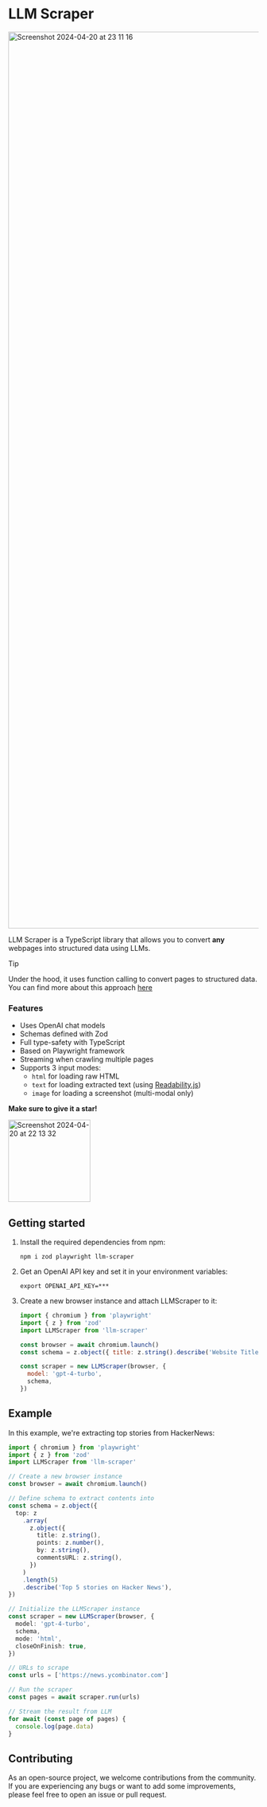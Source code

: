 # LLM Scraper

<img width="1800" alt="Screenshot 2024-04-20 at 23 11 16" src="https://github.com/mishushakov/llm-scraper/assets/10400064/ab00e048-a9ff-43b6-81d5-2e58090e2e65">

LLM Scraper is a TypeScript library that allows you to convert **any** webpages into structured data using LLMs.

> [!TIP]
> Under the hood, it uses function calling to convert pages to structured data. You can find more about this approach [here](https://til.simonwillison.net/gpt3/openai-python-functions-data-extraction)

### Features

- Uses OpenAI chat models
- Schemas defined with Zod
- Full type-safety with TypeScript
- Based on Playwright framework
- Streaming when crawling multiple pages
- Supports 3 input modes:
  - `html` for loading raw HTML
  - `text` for loading extracted text (using [Readability.js](https://github.com/mozilla/readability))
  - `image` for loading a screenshot (multi-modal only)

**Make sure to give it a star!**

<img width="165" alt="Screenshot 2024-04-20 at 22 13 32" src="https://github.com/mishushakov/llm-scraper/assets/10400064/11e2a79f-a835-48c4-9f85-5c104ca7bb49">

## Getting started

1. Install the required dependencies from npm:

   ```
   npm i zod playwright llm-scraper
   ```

2. Get an OpenAI API key and set it in your environment variables:

   ```
   export OPENAI_API_KEY=***
   ```

3. Create a new browser instance and attach LLMScraper to it:

   ```js
   import { chromium } from 'playwright'
   import { z } from 'zod'
   import LLMScraper from 'llm-scraper'

   const browser = await chromium.launch()
   const schema = z.object({ title: z.string().describe('Website Title') })

   const scraper = new LLMScraper(browser, {
     model: 'gpt-4-turbo',
     schema,
   })
   ```

## Example

In this example, we're extracting top stories from HackerNews:

```ts
import { chromium } from 'playwright'
import { z } from 'zod'
import LLMScraper from 'llm-scraper'

// Create a new browser instance
const browser = await chromium.launch()

// Define schema to extract contents into
const schema = z.object({
  top: z
    .array(
      z.object({
        title: z.string(),
        points: z.number(),
        by: z.string(),
        commentsURL: z.string(),
      })
    )
    .length(5)
    .describe('Top 5 stories on Hacker News'),
})

// Initialize the LLMScraper instance
const scraper = new LLMScraper(browser, {
  model: 'gpt-4-turbo',
  schema,
  mode: 'html',
  closeOnFinish: true,
})

// URLs to scrape
const urls = ['https://news.ycombinator.com']

// Run the scraper
const pages = await scraper.run(urls)

// Stream the result from LLM
for await (const page of pages) {
  console.log(page.data)
}
```

## Contributing

As an open-source project, we welcome contributions from the community. If you are experiencing any bugs or want to add some improvements, please feel free to open an issue or pull request.
